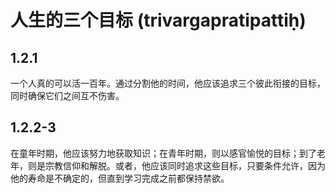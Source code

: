 # 人生的三个目标 (trivargapratipattiḥ)

## 1.2.1

一个人真的可以活一百年。通过分割他的时间，他应该追求三个彼此衔接的目标，同时确保它们之间互不伤害。

## 1.2.2-3

在童年时期，他应该努力地获取知识；在青年时期，则以感官愉悦的目标；到了老年，则是宗教信仰和解脱。或者，他应该同时追求这些目标，只要条件允许，因为他的寿命是不确定的，但直到学习完成之前都保持禁欲。

